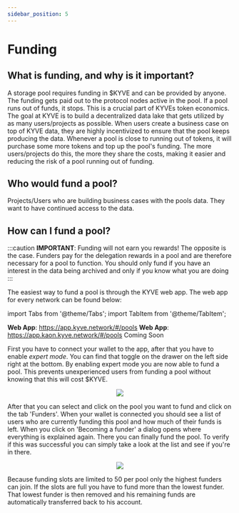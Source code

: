 ```yaml
---
sidebar_position: 5
---
```


# Funding

## What is funding, and why is it important?

A storage pool requires funding in $KYVE and can be provided by anyone. The funding gets paid out to the protocol nodes active in the pool. If a pool runs out of funds, it stops. This is a crucial part of KYVEs token economics. The goal at KYVE is to build a decentralized data lake that gets utilized by as many users/projects as possible. When users create a business case on top of KYVE data, they are highly incentivized to ensure that the pool keeps producing the data. Whenever a pool is close to running out of tokens, it will purchase some more tokens and top up the pool's funding. The more users/projects do this, the more they share the costs, making it easier and reducing the risk of a pool running out of funding.

## Who would fund a pool?

Projects/Users who are building business cases with the pools data. They want to have continued access to the data.

## How can I fund a pool?

:::caution
**IMPORTANT**: Funding will not earn you rewards! The opposite is the case. Funders pay for the delegation rewards in a pool and are therefore necessary for a pool to function. You should only fund if you have an interest in the data being archived and only if you know what you are doing
:::

The easiest way to fund a pool is through the KYVE web app. The web app for every network can be found below:

import Tabs from '@theme/Tabs';
import TabItem from '@theme/TabItem';

<Tabs groupId="network">
  <TabItem value="korellia" label="Korellia">
    <strong>Web App</strong>: <a href="https://app.kyve.network/#/pools">https://app.kyve.network/#/pools</a>
  </TabItem>
  <TabItem value="kaon" label="Kaon">
    <strong>Web App</strong>: <a href="https://app.kaon.kyve.network/#/pools">https://app.kaon.kyve.network/#/pools</a>
  </TabItem>
  <TabItem value="kyve" label="KYVE">
    Coming Soon
  </TabItem>
</Tabs>

First you have to connect your wallet to the app, after that you have to enable _expert mode_. You can find that toggle on the drawer on the left side right at the bottom. By enabling expert mode you are now able to fund a pool. This prevents unexperienced users from funding a pool without knowing that this will cost $KYVE.

<p align="center">
  <img src="/img/expert_mode.png" />
</p>

After that you can select and click on the pool you want to fund and click on the tab 'Funders'. When your wallet is connected you should see a list of users who are currently funding this pool and how much of their funds is left. When you click on 'Becoming a funder' a dialog opens where everything is explained again. There you can finally fund the pool. To verify if this was successful you can simply take a look at the list and see if you're in there.

<p align="center">
  <img src="/img/becoming_funder.png" />
</p>

Because funding slots are limited to 50 per pool only the highest funders can join. If the slots are full you have to fund more than the lowest funder. That lowest funder is then removed and his remaining funds are automatically transferred back to his account.

